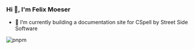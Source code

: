 ### Hi 👋, I'm Felix Moeser

- 🔭 I’m currently building a documentation site for CSpell by Street Side Software

![pnpm](https://github.com/deviconsicons/pnpm/pnpm-original-wordmark.svg)
<!--
**amanoji/amanoji** is a ✨ _special_ ✨ repository because its `README.md` (this file) appears on your GitHub profile.

Here are some ideas to get you started:

- 🔭 I’m currently working on ...
- 🌱 I’m currently learning ...
- 👯 I’m looking to collaborate on ...
- 🤔 I’m looking for help with ...
- 💬 Ask me about ...
- 📫 How to reach me: ...
- 😄 Pronouns: ...
- ⚡ Fun fact: ...
-->
